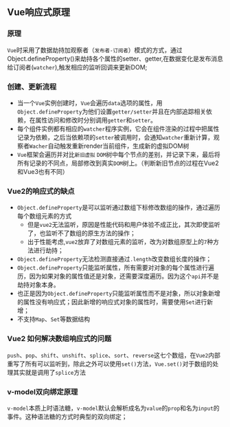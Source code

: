 ## Vue响应式原理
### 原理
`Vue`时采用了数据劫持加观察者（`发布者-订阅者`）模式的方式，通过Object.defineProperty()来劫持各个属性的setter、getter,在数据变化是发布消息给订阅者(`watcher`),触发相应的监听回调来更新DOM;
### 创建、更新流程
+ 当一个`Vue`实例创建时，`Vue`会遍历`data`选项的属性，用`Object.defineProperty`为他们设置`getter/setter`并且在内部追踪相关依赖，在属性访问和修改时分别调用`getter`和`setter`。
+ 每个组件实例都有相应的`watcher`程序实例，它会在组件渲染的过程中把属性记录为依赖，之后当依赖项的`setter`被调用时，会通知`watcher`重新计算，观察者`Wacher`自动触发重新render当前组件，生成新的虚拟DOM树
+ `Vue`框架会遍历并对比`新旧虚拟` `DOM`树中每个节点的差别，并记录下来，最后将所有记录的不同点，局部修改到真实`DOM`树上。（判断新旧节点的过程在Vue2和Vue3也有不同）
### Vue2的响应式的缺点
+ `Object.defineProperty`是可以监听通过数组下标修改数组的操作，通过遍历每个数组元素的方式
  + 但是`vue2`无法监听，原因是性能代码和用户体验不成正比，其次即使监听了，也监听不了数组的原生方法的操作；
  + 出于性能考虑,`vue2`放弃了对数组元素的监听，改为对数组原型上的`7`种方法进行劫持；
+ `Object.defineProperty`无法检测直接通过`.length`改变数组长度的操作；
+ `Object.defineProperty`只能监听属性，所有需要对对象的每个属性进行遍历，因为如果对象的属性值还是对象，还需要深度遍历。因为这个`api`并不是劫持对象本身。
+ 也正是因为`Object.defineProperty`只能监听属性而不是对象，所以对象新增的属性没有响应式；因此新增的响应式对象的属性时，需要使用`Set`进行新增；
+ 不支持`Map`、`Set`等数据结构
### Vue2 如何解决数组响应式的问题
`push`、`pop`、`shift`、`unshift`、`splice`、`sort`、`reverse`这七个数组，在`Vue2`内部重写了所有可以监听到，除此之外可以使用`set()`方法，`Vue.set()`对于数组的处理其实就是调用了`splice`方法
### v-model双向绑定原理
`v-model`本质上时语法糖，`v-model`默认会解析成名为`value`的`prop`和名为`input`的事件。这种语法糖的方式时典型的双向绑定；

